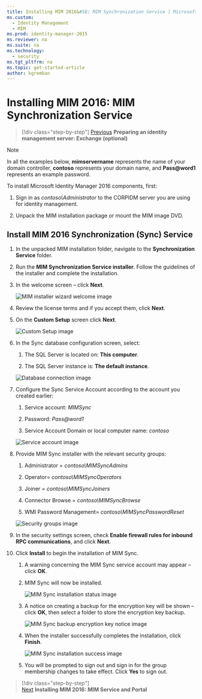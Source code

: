 ```yaml
---
title: Installing MIM 2016&#58; MIM Synchronization Service | Microsoft Identity Manager
ms.custom:
  - Identity Management
  - MIM
ms.prod: identity-manager-2015
ms.reviewer: na
ms.suite: na
ms.technology:
  - security
ms.tgt_pltfrm: na
ms.topic: get-started-article
author: kgremban
---
```

# Installing MIM 2016: MIM Synchronization Service

>[!div class="step-by-step"]
[Previous](https://docsmsftstage.azurewebsites.net/MIM/DeployUse/prepare-server-exchange.html)
**Preparing an identity management server: Exchange (optional)**

> [!NOTE]
> In all the examples below, **mimservername** represents the name of your domain controller, **contoso** represents your domain name, and **Pass@word1** represents an example password.

To install Microsoft Identity Manager 2016 components, first:

1. Sign in as *contoso\Administrator* to the CORPIDM server you are using for identity management.

2. Unpack the MIM installation package or mount the MIM image DVD.

## Install MIM 2016 Synchronization (Sync) Service

1. In the unpacked MIM installation folder, navigate to the **Synchronization Service** folder.

2. Run the **MIM Synchronization Service installer**. Follow the guidelines of the installer and complete the installation.

3. In the welcome screen – click **Next**.

    ![MIM installer wizard welcome image](media/MIM-Install1.png)

4. Review the license terms and if you accept them, click **Next**.

5. On the **Custom Setup** screen click **Next**.

    ![Custom Setup image](media/MIM-Install2.png)

6.  In the Sync database configuration screen, select:

    1.  The SQL Server is located on: **This computer**.

    2.  The SQL Server instance is: **The default instance**.

    ![Database connection image](media/MIM-Install3.png)

7.  Configure the Sync Service Account according to the account you created earlier:

    1.  Service account: *MIMSync*

    2.  Password: *Pass@word1*

    3.  Service Account Domain or local computer name: *contoso*

    ![Service account image](media/MIM-Install4.png)

8.  Provide MIM Sync installer with the relevant security groups:

    1.  Administrator = *contoso\MIMSyncAdmins*

    2.  Operator= *contoso\MIMSyncOperators*

    3.  Joiner = *contoso\MIMSyncJoiners*

    4.  Connector Browse = *contoso\MIMSyncBrowse*

    5.  WMI Password Management= *contoso\MIMSyncPasswordReset*

    ![Security groups image](media/MIM-Install5.png)

9. In the security settings screen, check **Enable firewall rules for inbound RPC communications**, and click **Next**.

10. Click **Install** to begin the installation of MIM Sync.

    1.  A warning concerning the MIM Sync service account may appear – click **OK**.

    2.  MIM Sync will now be installed.

        ![MIM Sync installation status image](media/MIM-Install6.png)

    3.  A notice on creating a backup for the encryption key will be shown – click **OK**, then select a folder to store the encryption key backup.

        ![MIM Sync backup encryption key notice image](media/MIM-Install7.png)

    4.  When the installer successfully completes the installation, click **Finish**.

        ![MIM Sync installation success image](media/MIM-Install8.png)

    5.  You will be prompted to sign out and sign in for the group membership changes to take effect. Click **Yes** to sign out.

>[!div class="step-by-step"]  
[Next](https://docsmsftstage.azurewebsites.net/MIM/DeployUse/mim-install-service-portal.html)
**Installing MIM 2016: MIM Service and Portal**
